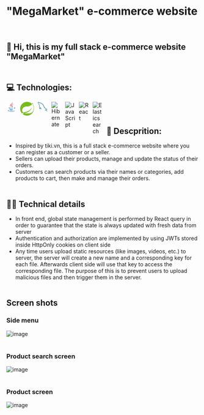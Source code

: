 # "MegaMarket" e-commerce website<br > <br >

## :wave: Hi, this is my full stack e-commerce website "MegaMarket"<br > <br >

## :computer: Technologies:
<img align="left" alt="Java" width="26px" src="https://raw.githubusercontent.com/devicons/devicon/1119b9f84c0290e0f0b38982099a2bd027a48bf1/icons/java/java-original.svg" style="padding-right:10px;" />
<img align="left" alt="Spring" width="36px" src="https://raw.githubusercontent.com/devicons/devicon/1119b9f84c0290e0f0b38982099a2bd027a48bf1/icons/spring/spring-original.svg" style="padding-right:10px;" />
<img align="left" alt="Mysql" width="26px" src="https://raw.githubusercontent.com/devicons/devicon/1119b9f84c0290e0f0b38982099a2bd027a48bf1/icons/mysql/mysql-original.svg" style="padding-right:10px;" />
<img align="left" alt="Hibernate" width="26px" src="https://design.jboss.org/hibernate/logo/final/hibernate_logo_whitebkg_stacked_256px.png" style="padding-right:10px;" />
<img align="left" alt="JavaScript" width="26px" src="https://cdn.jsdelivr.net/gh/devicons/devicon/icons/javascript/javascript-original.svg" style="padding-right:10px;" />
<img align="left" alt="React" width="26px" src="https://cdn.jsdelivr.net/gh/devicons/devicon/icons/react/react-original.svg" style="padding-right:10px;" />
<img align="left" alt="Elasticsearch" width="26px" src="https://seeklogo.com/images/E/elasticsearch-logo-C75C4578EC-seeklogo.com.png" style="padding-right:10px;" /><br > <br >


## :scroll: Descprition:
- Inspired by tiki.vn, this is a full stack e-commerce website where you can register as a customer or a seller.
- Sellers can upload their products, manage and update the status of their orders.
- Customers can search products via their names or categories, add products to cart, then make and manage their orders. <br > <br >

## :man_technologist: Technical details
- In front end, global state management is performed by React query in order to guarantee that the state is always updated with fresh data from server
- Authentication and authorization are implemented by using JWTs stored inside HttpOnly cookies on client side
- Any time users upload static resources (like images, videos, etc.) to server, the server will create a new name and a corresponding key for each file. Afterwards client side will use that key to access the corresponding file. The purpose of this is to prevent users to upload malicious files and then trigger them in the server. <br > <br >

## Screen shots
### Side menu
![image](https://user-images.githubusercontent.com/62020449/179223524-292c04a7-6682-4ffe-96af-d09e7a9e0379.png)
<br > <br >
### Product search screen
![image](https://user-images.githubusercontent.com/62020449/179224004-da0c9c78-23c6-4ec3-94cb-06c95567431b.png)
<br > <br >
### Product screen
![image](https://user-images.githubusercontent.com/62020449/179224376-7f883fcb-9abc-48a1-a209-4f93019ab9bc.png) <br > <br >

